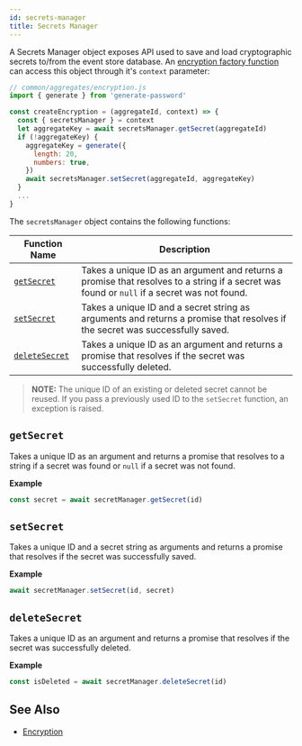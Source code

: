 ```yaml
---
id: secrets-manager
title: Secrets Manager
---
```


A Secrets Manager object exposes API used to save and load cryptographic secrets to/from the event store database. An  [encryption factory function](en) can access this object through it's `context` parameter:

```js
// common/aggregates/encryption.js
import { generate } from 'generate-password'

const createEncryption = (aggregateId, context) => {
  const { secretsManager } = context
  let aggregateKey = await secretsManager.getSecret(aggregateId)
  if (!aggregateKey) {
    aggregateKey = generate({
      length: 20,
      numbers: true,
    })
    await secretsManager.setSecret(aggregateId, aggregateKey)
  }
  ...
}
```

The `secretsManager` object contains the following functions:

| Function Name                   | Description                                                                                                                                 |
| ------------------------------- | ------------------------------------------------------------------------------------------------------------------------------------------- |
| [`getSecret`](#getsecret)       | Takes a unique ID as an argument and returns a promise that resolves to a string if a secret was found or `null` if a secret was not found. |
| [`setSecret`](#setsecret)       | Takes a unique ID and a secret string as arguments and returns a promise that resolves if the secret was successfully saved.                |
| [`deleteSecret`](#deletesecret) | Takes a unique ID as an argument and returns a promise that resolves if the secret was successfully deleted.                                |

> **NOTE:** The unique ID of an existing or deleted secret cannot be reused. If you pass a previously used ID to the `setSecret` function, an exception is raised.

## `getSecret`

Takes a unique ID as an argument and returns a promise that resolves to a string if a secret was found or `null` if a secret was not found.

**Example**

<!-- prettier-ignore-start -->

[mdis]:# (../../tests/eventstore-secrets/index.test.ts#get-secret)
```js
const secret = await secretManager.getSecret(id)
```
<!-- prettier-ignore-end -->

## `setSecret`

Takes a unique ID and a secret string as arguments and returns a promise that resolves if the secret was successfully saved.

**Example**

<!-- prettier-ignore-start -->

[mdis]:# (../../tests/eventstore-secrets/index.test.ts#set-secret)
```js
await secretManager.setSecret(id, secret)
```
<!-- prettier-ignore-end -->

## `deleteSecret`

Takes a unique ID as an argument and returns a promise that resolves if the secret was successfully deleted.

**Example**

<!-- prettier-ignore-start -->

[mdis]:# (../../tests/eventstore-secrets/index.test.ts#delete-secret)
```js
const isDeleted = await secretManager.deleteSecret(id)
```
<!-- prettier-ignore-end -->

## See Also

- [Encryption](../../encryption.md)
